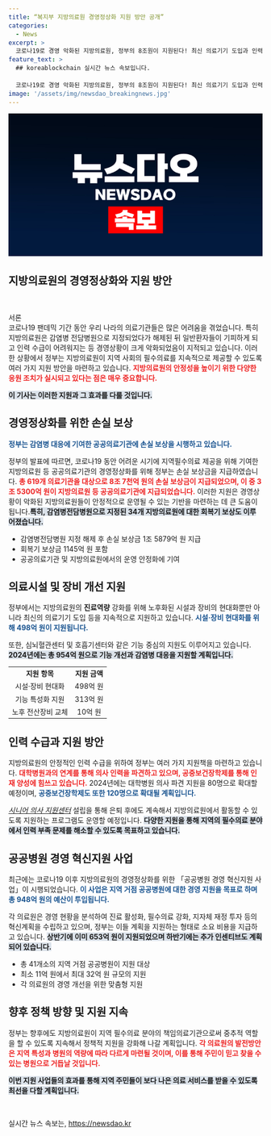 ```yaml
---
title: “복지부 지방의료원 경영정상화 지원 방안 공개”
categories:
  - News
excerpt: >
  코로나19로 경영 악화된 지방의료원, 정부의 8조원이 지원된다! 최신 의료기기 도입과 인력 보충 등으로 필수의료 제공의 중추 역할을 재확인. 지역 주민들, 어떤 변화가 기다리고 있을까? 클릭해서 확인해보세요!
feature_text: >
  ## koreablockchain 실시간 뉴스 속보입니다.

  코로나19로 경영 악화된 지방의료원, 정부의 8조원이 지원된다! 최신 의료기기 도입과 인력 보충 등으로 필수의료 제공의 중추 역할을 재확인. 지역 주민들, 어떤 변화가 기다리고 있을까? 클릭해서 확인해보세요!
image: '/assets/img/newsdao_breakingnews.jpg'
---
```


<p><img src="/assets/img/newsdao_breakingnews.jpg" alt="koreablockchain 속보" /></p>

<h2 data-ke-size="size26">지방의료원의 경영정상화와 지원 방안</h2>

<p data-ke-size="size16">&nbsp;</p>

<p>서론<br />
코로나19 팬데믹 기간 동안 우리 나라의 의료기관들은 많은 어려움을 겪었습니다. 특히 지방의료원은 감염병 전담병원으로 지정되었다가 해제된 뒤 일반환자들이 기피하게 되고 인력 수급이 어려워지는 등 경영상황이 크게 악화되었음이 지적되고 있습니다. 이러한 상황에서 정부는 지방의료원이 지역 사회의 필수의료를 지속적으로 제공할 수 있도록 여러 가지 지원 방안을 마련하고 있습니다. <b><span style="color: #ee2323;">지방의료원의 안정성을 높이기 위한 다양한 응원 조치가 실시되고 있다는 점은 매우 중요합니다.</span></b> </p>

<p><b><span style="background-color: #21538527;">이 기사는 이러한 지원과 그 효과를 다룰 것입니다.</span></b>  </p>

<h2 data-ke-size="size26">경영정상화를 위한 손실 보상</h2>

<p><b><span style="color: #1a5490;">정부는 감염병 대응에 기여한 공공의료기관에 손실 보상을 시행하고 있습니다.</span></b>  </p>

<p>정부의 발표에 따르면, 코로나19 동안 어려운 시기에 지역필수의료 제공을 위해 기여한 지방의료원 등 공공의료기관의 경영정상화를 위해 정부는 손실 보상금을 지급하였습니다. <b><span style="color: #ee2323;">총 619개 의료기관을 대상으로 8조 7천억 원의 손실 보상금이 지급되었으며, 이 중 3조 5300억 원이 지방의료원 등 공공의료기관에 지급되었습니다.</span></b> 이러한 지원은 경영상황이 악화된 지방의료원들이 안정적으로 운영될 수 있는 기반을 마련하는 데 큰 도움이 됩니다.<b><span style="background-color: #21538527;">특히, 감염병전담병원으로 지정된 34개 지방의료원에 대한 회복기 보상도 이루어졌습니다.</span></b></p>

<ul>
  <li>감염병전담병원 지정 해제 후 손실 보상금 1조 5879억 원 지급</li>
  <li>회복기 보상금 1145억 원 포함</li>
  <li>공공의료기관 및 지방의료원에서의 운영 안정화에 기여</li>
</ul>

<h2 data-ke-size="size26">의료시설 및 장비 개선 지원</h2>

<p>정부에서는 지방의료원의 <b>진료역량</b> 강화를 위해 노후화된 시설과 장비의 현대화뿐만 아니라 최신의 의료기기 도입 등을 지속적으로 지원하고 있습니다. <b><span style="color: #1a5490;">시설·장비 현대화를 위해 498억 원이 지원됩니다.</span></b>  </p>

<p>또한, 심뇌혈관센터 및 호흡기센터와 같은 기능 중심의 지원도 이루어지고 있습니다. <b><span style="background-color: #21538527;">2024년에는 총 954억 원으로 기능 개선과 감염병 대응을 지원할 계획입니다.</span></b> </p>

<table style="width: 100%;">
  <tr>
    <td style="text-align: center; height: 17px;"><b>지원 항목</b></td>
    <td style="text-align: center; height: 17px;"><b>지원 금액</b></td>
  </tr>
  <tr>
    <td style="text-align: center; height: 17px;">시설·장비 현대화</td>
    <td style="text-align: center; height: 17px;">498억 원</td>
  </tr>
  <tr>
    <td style="text-align: center; height: 17px;">기능 특성화 지원</td>
    <td style="text-align: center; height: 17px;">313억 원</td>
  </tr>
  <tr>
    <td style="text-align: center; height: 17px;">노후 전산장비 교체</td>
    <td style="text-align: center; height: 17px;">10억 원</td>
  </tr>
</table>

<h2 data-ke-size="size26">인력 수급과 지원 방안</h2>

<p>지방의료원의 안정적인 인력 수급을 위하여 정부는 여러 가지 지원책을 마련하고 있습니다. <b><span style="color: #ee2323;">대학병원과의 연계를 통해 의사 인력을 파견하고 있으며, 공중보건장학제를 통해 인재 양성에 힘쓰고 있습니다.</span></b> 2024년에는 대학병원 의사 파견 지원을 80명으로 확대할 예정이며, <b><span style="color: #1a5490;">공중보건장학제도 또한 120명으로 확대될 계획입니다.</span></b></p>

<p><u><em>시니어 의사 지원센터</em></u> 설립을 통해 은퇴 후에도 계속해서 지방의료원에서 활동할 수 있도록 지원하는 프로그램도 운영할 예정입니다. <b><span style="background-color: #21538527;">다양한 지원을 통해 지역의 필수의료 분야에서 인력 부족 문제를 해소할 수 있도록 목표하고 있습니다.</span></b> </p>

<h2 data-ke-size="size26">공공병원 경영 혁신지원 사업</h2>

<p>최근에는 코로나19 이후 지방의료원의 경영정상화를 위한 「공공병원 경영 혁신지원 사업」이 시행되었습니다. <b><span style="color: #1a5490;">이 사업은 지역 거점 공공병원에 대한 경영 지원을 목표로 하며 총 948억 원의 예산이 투입됩니다.</span></b></p>

<p>각 의료원은 경영 현황을 분석하여 진료 활성화, 필수의료 강화, 지자체 재정 투자 등의 혁신계획을 수립하고 있으며, 정부는 이들 계획을 지원하는 형태로 소요 비용을 지급하고 있습니다. <b><span style="background-color: #21538527;">상반기에 이미 653억 원이 지원되었으며 하반기에는 추가 인센티브도 계획되어 있습니다.</span></b></p>

<ul>
  <li>총 41개소의 지역 거점 공공병원이 지원 대상</li>
  <li>최소 11억 원에서 최대 32억 원 규모의 지원</li>
  <li>각 의료원의 경영 개선을 위한 맞춤형 지원</li>
</ul>

<h2 data-ke-size="size26">향후 정책 방향 및 지원 지속</h2>

<p>정부는 향후에도 지방의료원이 지역 필수의료 분야의 책임의료기관으로써 중추적 역할을 할 수 있도록 지속해서 정책적 지원을 강화해 나갈 계획입니다. <b><span style="color: #ee2323;">각 의료원의 발전방안은 지역 특성과 병원의 역량에 따라 다르게 마련될 것이며, 이를 통해 주민이 믿고 찾을 수 있는 병원으로 거듭날 것입니다.</span></b> </p>

<p><b><span style="background-color: #21538527;">이번 지원 사업들의 효과를 통해 지역 주민들이 보다 나은 의료 서비스를 받을 수 있도록 최선을 다할 계획입니다.</span></b></p>

<p data-ke-size="size16">&nbsp;</p>
실시간 뉴스 속보는, <a href="https://newsdao.kr" rel="dofollow">https://newsdao.kr</a>


